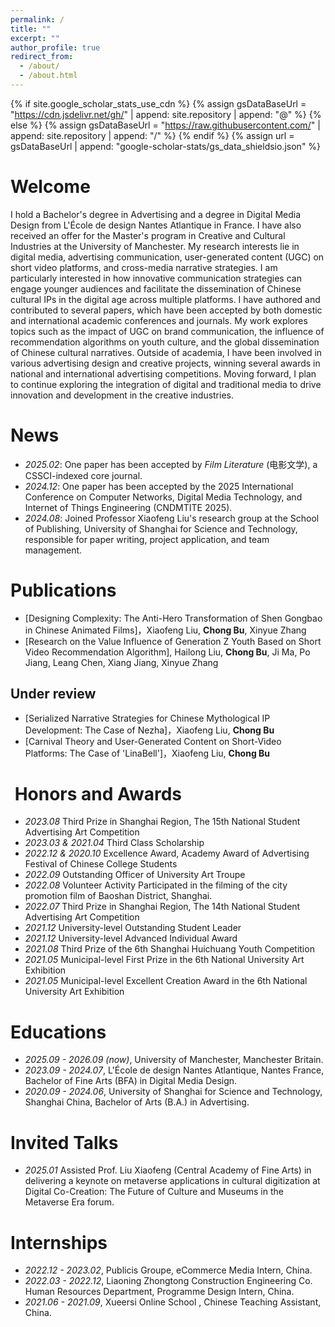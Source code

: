 ```yaml
---
permalink: /
title: ""
excerpt: ""
author_profile: true
redirect_from: 
  - /about/
  - /about.html
---
```


{% if site.google_scholar_stats_use_cdn %}
{% assign gsDataBaseUrl = "https://cdn.jsdelivr.net/gh/" | append: site.repository | append: "@" %}
{% else %}
{% assign gsDataBaseUrl = "https://raw.githubusercontent.com/" | append: site.repository | append: "/" %}
{% endif %}
{% assign url = gsDataBaseUrl | append: "google-scholar-stats/gs_data_shieldsio.json" %}

<span class='anchor' id='about-me'></span>

#  Welcome
I hold a Bachelor's degree in Advertising and a degree in Digital Media Design from L'École de design Nantes Atlantique in France. I have also received an offer for the Master's program in Creative and Cultural Industries at the University of Manchester. My research interests lie in digital media, advertising communication, user-generated content (UGC) on short video platforms, and cross-media narrative strategies. I am particularly interested in how innovative communication strategies can engage younger audiences and facilitate the dissemination of Chinese cultural IPs in the digital age across multiple platforms.
I have authored and contributed to several papers, which have been accepted by both domestic and international academic conferences and journals. My work explores topics such as the impact of UGC on brand communication, the influence of recommendation algorithms on youth culture, and the global dissemination of Chinese cultural narratives.
Outside of academia, I have been involved in various advertising design and creative projects, winning several awards in national and international advertising competitions. Moving forward, I plan to continue exploring the integration of digital and traditional media to drive innovation and development in the creative industries.

#  News
- *2025.02*: One paper has been accepted by *Film Literature* (电影文学), a CSSCI-indexed core journal.
- *2024.12*: One paper has been accepted by the 2025 International Conference on Computer Networks, Digital Media Technology, and Internet of Things Engineering (CNDMTITE 2025). 
- *2024.08*: Joined Professor Xiaofeng Liu's research group at the School of Publishing, University of Shanghai for Science and Technology, responsible for paper writing, project application, and team management.

#  Publications 
- [Designing Complexity: The Anti-Hero Transformation of Shen Gongbao in Chinese Animated Films]，Xiaofeng Liu, **Chong Bu**, Xinyue Zhang
- [Research on the Value Influence of Generation Z Youth Based on Short Video
Recommendation Algorithm], Hailong Liu, **Chong Bu**, Ji Ma, Po Jiang, Leang Chen, Xiang Jiang, Xinyue Zhang 
  
##  Under review 
- [Serialized Narrative Strategies for Chinese Mythological IP Development: The Case of Nezha]，Xiaofeng Liu, **Chong Bu**
- [Carnival Theory and User-Generated Content on Short-Video Platforms: The Case of 'LinaBell']，Xiaofeng Liu, **Chong Bu**

# ️ Honors and Awards
- *2023.08* Third Prize in Shanghai Region, The 15th National Student Advertising Art Competition
- *2023.03 & 2021.04* Third Class Scholarship
- *2022.12 & 2020.10* Excellence Award, Academy Award of Advertising Festival of Chinese College Students
- *2022.09* Outstanding Officer of University Art Troupe
- *2022.08* Volunteer Activity
  Participated in the filming of the city promotion film of Baoshan District, Shanghai.
- *2022.07* Third Prize in Shanghai Region, The 14th National Student Advertising Art Competition
- *2021.12* University-level Outstanding Student Leader
- *2021.12* University-level Advanced Individual Award
- *2021.08* Third Prize of the 6th Shanghai Huichuang Youth Competition
- *2021.05* Municipal-level First Prize in the 6th National University Art Exhibition
- *2021.05* Municipal-level Excellent Creation Award in the 6th National University Art Exhibition
  
#  Educations
- *2025.09 - 2026.09 (now)*, University of Manchester, Manchester Britain.
- *2023.09 - 2024.07*, L'École de design Nantes Atlantique, Nantes France, Bachelor of Fine Arts (BFA) in Digital Media Design.
- *2020.09 - 2024.06*, University of Shanghai for Science and Technology, Shanghai China, Bachelor of Arts (B.A.) in Advertising. 

#  Invited Talks
- *2025.01* Assisted Prof. Liu Xiaofeng (Central Academy of Fine Arts) in delivering a keynote on metaverse applications in cultural digitization at Digital Co-Creation: The Future of Culture and Museums in the Metaverse Era forum.

#  Internships
- *2022.12 - 2023.02*, Publicis Groupe, eCommerce Media Intern, China.
- *2022.03 - 2022.12*, Liaoning Zhongtong Construction Engineering Co. Human Resources Department, Programme Design Intern, China.
- *2021.06 - 2021.09*, Xueersi Online School , Chinese Teaching Assistant, China.
